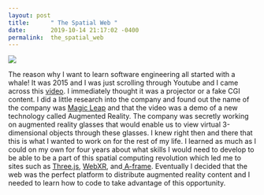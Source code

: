 ```yaml
---
layout: post
title:      " The Spatial Web "
date:       2019-10-14 21:17:02 -0400
permalink:  the_spatial_web
---
```


![](htthttps://images.ctfassets.net/bl73eiperqoo/1Z5w0ZLkS84Cyoyq08O8ge/519a38236d4fcd94bf887d013fd60235/Creating_with_Magic_Leap.jpgp://)

The reason why I want to learn software engineering all started with a whale! It was 2015 and I was just scrolling through Youtube and I came across this [video](https://www.youtube.com/watch?v=GbpqwUUfMAQ). I immediately thought it was a projector or a fake CGI content. I did a little research into the company and found out the name of the company was [Magic Leap](https://www.magicleap.com) and that the video was a demo of a new technology called Augmented Reality. The company was secretly working on augmented reality glasses that would enable us to view virtual  3-dimensional objects through these glasses. I knew right then and there that this is what I wanted to work on for the rest of my life. I learned as much as I could on my own for four years about what skills I would need to develop to be able to be a part of this  spatial computing revolution which led me to sites such as [Three.js](https://threejs.org), [WebXR](https://www.w3.org/TR/webxr/), and[ A-frame](https://aframe.io). Eventually I decided that the web was the perfect platform to distribute augmented reality content and I needed to learn how to code to take advantage of this opportunity.


